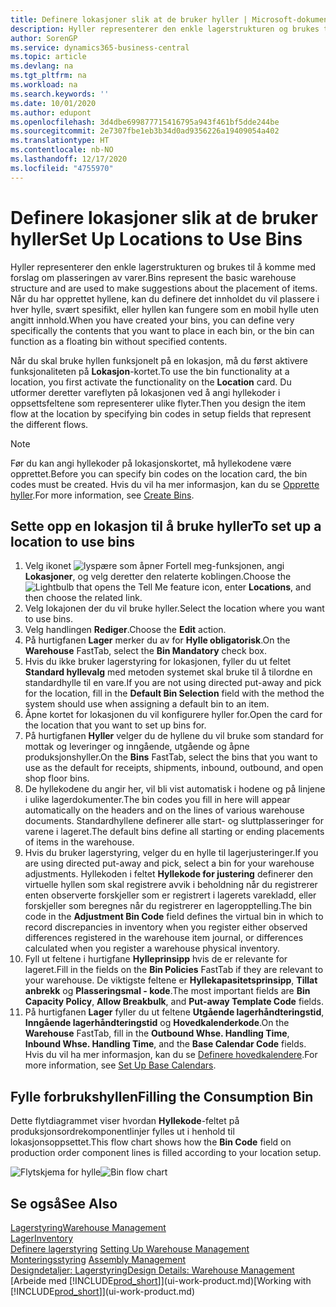```yaml
---
title: Definere lokasjoner slik at de bruker hyller | Microsoft-dokumentasjon
description: Hyller representerer den enkle lagerstrukturen og brukes til å komme med forslag om plasseringen av varer. Når du har opprettet hyllene, kan du definere det innholdet du vil plassere i hver hylle, svært spesifikt, eller hyllen kan fungere som en mobil hylle uten angitt innhold.
author: SorenGP
ms.service: dynamics365-business-central
ms.topic: article
ms.devlang: na
ms.tgt_pltfrm: na
ms.workload: na
ms.search.keywords: ''
ms.date: 10/01/2020
ms.author: edupont
ms.openlocfilehash: 3d4dbe699877715416795a943f461bf5dde244be
ms.sourcegitcommit: 2e7307fbe1eb3b34d0ad9356226a19409054a402
ms.translationtype: HT
ms.contentlocale: nb-NO
ms.lasthandoff: 12/17/2020
ms.locfileid: "4755970"
---
```

# <a name="set-up-locations-to-use-bins"></a><span data-ttu-id="d26aa-104">Definere lokasjoner slik at de bruker hyller</span><span class="sxs-lookup"><span data-stu-id="d26aa-104">Set Up Locations to Use Bins</span></span>
<span data-ttu-id="d26aa-105">Hyller representerer den enkle lagerstrukturen og brukes til å komme med forslag om plasseringen av varer.</span><span class="sxs-lookup"><span data-stu-id="d26aa-105">Bins represent the basic warehouse structure and are used to make suggestions about the placement of items.</span></span> <span data-ttu-id="d26aa-106">Når du har opprettet hyllene, kan du definere det innholdet du vil plassere i hver hylle, svært spesifikt, eller hyllen kan fungere som en mobil hylle uten angitt innhold.</span><span class="sxs-lookup"><span data-stu-id="d26aa-106">When you have created your bins, you can define very specifically the contents that you want to place in each bin, or the bin can function as a floating bin without specified contents.</span></span>  

<span data-ttu-id="d26aa-107">Når du skal bruke hyllen funksjonelt på en lokasjon, må du først aktivere funksjonaliteten på **Lokasjon**-kortet.</span><span class="sxs-lookup"><span data-stu-id="d26aa-107">To use the bin functionality at a location, you first activate the functionality on the **Location** card.</span></span> <span data-ttu-id="d26aa-108">Du utformer deretter vareflyten på lokasjonen ved å angi hyllekoder i oppsettsfeltene som representerer ulike flyter.</span><span class="sxs-lookup"><span data-stu-id="d26aa-108">Then you design the item flow at the location by specifying bin codes in setup fields that represent the different flows.</span></span>  

> [!NOTE]  
>  <span data-ttu-id="d26aa-109">Før du kan angi hyllekoder på lokasjonskortet, må hyllekodene være opprettet.</span><span class="sxs-lookup"><span data-stu-id="d26aa-109">Before you can specify bin codes on the location card, the bin codes must be created.</span></span> <span data-ttu-id="d26aa-110">Hvis du vil ha mer informasjon, kan du se [Opprette hyller](warehouse-how-to-create-individual-bins.md).</span><span class="sxs-lookup"><span data-stu-id="d26aa-110">For more information, see [Create Bins](warehouse-how-to-create-individual-bins.md).</span></span>  

## <a name="to-set-up-a-location-to-use-bins"></a><span data-ttu-id="d26aa-111">Sette opp en lokasjon til å bruke hyller</span><span class="sxs-lookup"><span data-stu-id="d26aa-111">To set up a location to use bins</span></span>  
1.  <span data-ttu-id="d26aa-112">Velg ikonet ![lyspære som åpner Fortell meg-funksjonen](media/ui-search/search_small.png "Fortell hva du vil gjøre"), angi **Lokasjoner**, og velg deretter den relaterte koblingen.</span><span class="sxs-lookup"><span data-stu-id="d26aa-112">Choose the ![Lightbulb that opens the Tell Me feature](media/ui-search/search_small.png "Tell me what you want to do") icon, enter **Locations**, and then choose the related link.</span></span>  
2.  <span data-ttu-id="d26aa-113">Velg lokajonen der du vil bruke hyller.</span><span class="sxs-lookup"><span data-stu-id="d26aa-113">Select the location where you want to use bins.</span></span>  
3.  <span data-ttu-id="d26aa-114">Velg handlingen **Rediger**.</span><span class="sxs-lookup"><span data-stu-id="d26aa-114">Choose the **Edit** action.</span></span>  
4.  <span data-ttu-id="d26aa-115">På hurtigfanen **Lager** merker du av for **Hylle obligatorisk**.</span><span class="sxs-lookup"><span data-stu-id="d26aa-115">On the **Warehouse** FastTab, select the **Bin Mandatory** check box.</span></span>  
5.  <span data-ttu-id="d26aa-116">Hvis du ikke bruker lagerstyring for lokasjonen, fyller du ut feltet **Standard hyllevalg** med metoden systemet skal bruke til å tilordne en standardhylle til en vare.</span><span class="sxs-lookup"><span data-stu-id="d26aa-116">If you are not using directed put-away and pick for the location, fill in the **Default Bin Selection** field with the method the system should use when assigning a default bin to an item.</span></span>  
6.  <span data-ttu-id="d26aa-117">Åpne kortet for lokasjonen du vil konfigurere hyller for.</span><span class="sxs-lookup"><span data-stu-id="d26aa-117">Open the card for the location that you want to set up bins for.</span></span>
7.  <span data-ttu-id="d26aa-118">På hurtigfanen **Hyller** velger du de hyllene du vil bruke som standard for mottak og leveringer og inngående, utgående og åpne produksjonshyller.</span><span class="sxs-lookup"><span data-stu-id="d26aa-118">On the **Bins** FastTab, select the bins that you want to use as the default for receipts, shipments, inbound, outbound, and open shop floor bins.</span></span>  
8.  <span data-ttu-id="d26aa-119">De hyllekodene du angir her, vil bli vist automatisk i hodene og på linjene i ulike lagerdokumenter.</span><span class="sxs-lookup"><span data-stu-id="d26aa-119">The bin codes you fill in here will appear automatically on the headers and on the lines of various warehouse documents.</span></span> <span data-ttu-id="d26aa-120">Standardhyllene definerer alle start- og sluttplasseringer for varene i lageret.</span><span class="sxs-lookup"><span data-stu-id="d26aa-120">The default bins define all starting or ending placements of items in the warehouse.</span></span>  
9.  <span data-ttu-id="d26aa-121">Hvis du bruker lagerstyring, velger du en hylle til lagerjusteringer.</span><span class="sxs-lookup"><span data-stu-id="d26aa-121">If you are using directed put-away and pick, select a bin for your warehouse adjustments.</span></span> <span data-ttu-id="d26aa-122">Hyllekoden i feltet **Hyllekode for justering** definerer den virtuelle hyllen som skal registrere avvik i beholdning når du registrerer enten observerte forskjeller som er registrert i lagerets varekladd, eller forskjeller som beregnes når du registrerer en lageropptelling.</span><span class="sxs-lookup"><span data-stu-id="d26aa-122">The bin code in the **Adjustment Bin Code** field defines the virtual bin in which to record discrepancies in inventory when you register either observed differences registered in the warehouse item journal, or differences calculated when you register a warehouse physical inventory.</span></span>  
10. <span data-ttu-id="d26aa-123">Fyll ut feltene i hurtigfane **Hylleprinsipp** hvis de er relevante for lageret.</span><span class="sxs-lookup"><span data-stu-id="d26aa-123">Fill in the fields on the **Bin Policies** FastTab if they are relevant to your warehouse.</span></span> <span data-ttu-id="d26aa-124">De viktigste feltene er **Hyllekapasitetsprinsipp**, **Tillat anbrekk** og **Plasseringsmal - kode**.</span><span class="sxs-lookup"><span data-stu-id="d26aa-124">The most important fields are **Bin Capacity Policy**, **Allow Breakbulk**, and **Put-away Template Code** fields.</span></span>  
11. <span data-ttu-id="d26aa-125">På hurtigfanen **Lager** fyller du ut feltene **Utgående lagerhåndteringstid**, **Inngående lagerhåndteringstid** og **Hovedkalenderkode**.</span><span class="sxs-lookup"><span data-stu-id="d26aa-125">On the **Warehouse** FastTab, fill in the **Outbound Whse. Handling Time**, **Inbound Whse. Handling Time**, and the **Base Calendar Code** fields.</span></span> <span data-ttu-id="d26aa-126">Hvis du vil ha mer informasjon, kan du se [Definere hovedkalendere](across-how-to-assign-base-calendars.md).</span><span class="sxs-lookup"><span data-stu-id="d26aa-126">For more information, see [Set Up Base Calendars](across-how-to-assign-base-calendars.md).</span></span>

## <a name="filling-the-consumption-bin"></a><span data-ttu-id="d26aa-127">Fylle forbrukshyllen</span><span class="sxs-lookup"><span data-stu-id="d26aa-127">Filling the Consumption Bin</span></span>
<span data-ttu-id="d26aa-128">Dette flytdiagrammet viser hvordan **Hyllekode**-feltet på produksjonsordrekomponentlinjer fylles ut i henhold til lokasjonsoppsettet.</span><span class="sxs-lookup"><span data-stu-id="d26aa-128">This flow chart shows how the **Bin Code** field on production order component lines is filled according to your location setup.</span></span>

<span data-ttu-id="d26aa-129">![Flytskjema for hylle](media/binflow.png "BinFlow")</span><span class="sxs-lookup"><span data-stu-id="d26aa-129">![Bin flow chart](media/binflow.png "BinFlow")</span></span>  

## <a name="see-also"></a><span data-ttu-id="d26aa-130">Se også</span><span class="sxs-lookup"><span data-stu-id="d26aa-130">See Also</span></span>
[<span data-ttu-id="d26aa-131">Lagerstyring</span><span class="sxs-lookup"><span data-stu-id="d26aa-131">Warehouse Management</span></span>](warehouse-manage-warehouse.md)  
[<span data-ttu-id="d26aa-132">Lager</span><span class="sxs-lookup"><span data-stu-id="d26aa-132">Inventory</span></span>](inventory-manage-inventory.md)  
<span data-ttu-id="d26aa-133">[Definere lagerstyring](warehouse-setup-warehouse.md)   </span><span class="sxs-lookup"><span data-stu-id="d26aa-133">[Setting Up Warehouse Management](warehouse-setup-warehouse.md)   </span></span>  
<span data-ttu-id="d26aa-134">[Monteringsstyring](assembly-assemble-items.md)  </span><span class="sxs-lookup"><span data-stu-id="d26aa-134">[Assembly Management](assembly-assemble-items.md)  </span></span>  
[<span data-ttu-id="d26aa-135">Designdetaljer: Lagerstyring</span><span class="sxs-lookup"><span data-stu-id="d26aa-135">Design Details: Warehouse Management</span></span>](design-details-warehouse-management.md)  
<span data-ttu-id="d26aa-136">[Arbeide med [!INCLUDE[prod_short](includes/prod_short.md)]](ui-work-product.md)</span><span class="sxs-lookup"><span data-stu-id="d26aa-136">[Working with [!INCLUDE[prod_short](includes/prod_short.md)]](ui-work-product.md)</span></span>
